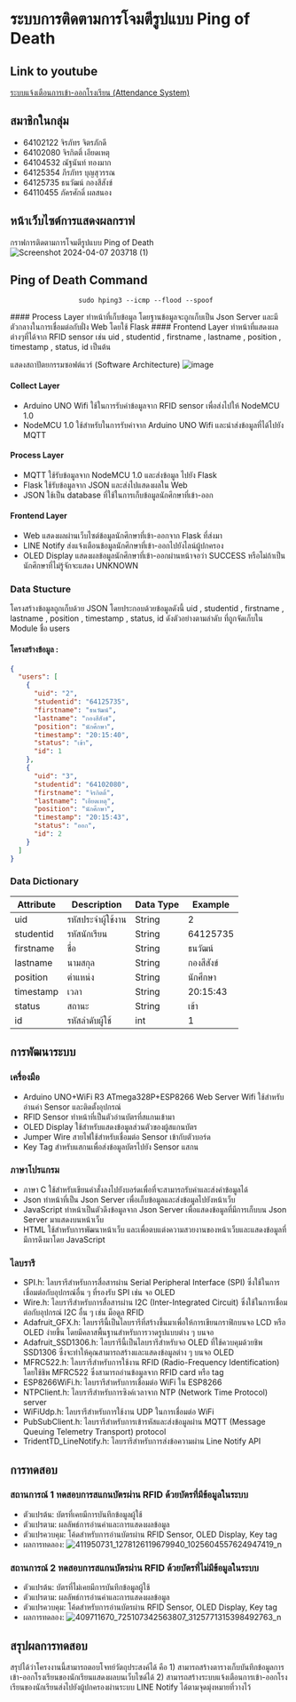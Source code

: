 # ระบบการติดตามการโจมตีรูปแบบ Ping of Death
## Link to youtube
[ระบบแจ้งเตือนการเข้า-ออกโรงเรียน (Attendance System)](https://youtu.be/BAh69DkOwuc?si=MIl8_Ys98mKSaYL-)
## สมาชิกในกลุ่ม
- 64102122 จิรภัทร จิตรภักดี
- 64102080 จิรกิตติ์ เอียดเหตุ 
- 64104532 ณัฐนันท์ ทองมาก
- 64125354 ภีรภัทร บุญสุวรรณ
- 64125735 ธนวัฒน์ กองสีสังข์
- 64110455 ภัครศักดิ์ ผลสนอง 
## หน้าเว็บไซต์การแสดงผลกราฟ
กราฟการติดตามการโจมตีรูปแบบ Ping of Death
![Screenshot 2024-04-07 203718 (1)](https://github.com/TOEYJIRAKIT/Cyber-Security---Project/assets/110581279/365b39c2-5159-465c-8559-b9995c4f1ebe)
## Ping of Death Command
<p align="center">
    <code>sudo hping3 --icmp --flood --spoof <spoofed_ip> <target_ip></code>
</p>
#### Process Layer ทำหน้าที่เก็บข้อมูล โดยฐานข้อมูลจะถูกเก็บเป็น Json Server และมีตัวกลางในการเชื่อมต่อกับฝั่ง Web โดยใช้ Flask
#### Frontend Layer ทำหน้าที่แสดงผลต่างๆที่ได้จาก RFID sensor เช่น uid , studentid , firstname , lastname , position , timestamp , status, id เป็นต้น

แสดงสถาปัตยกรรมซอฟต์แวร์ (Software Architecture)
![image](https://github.com/TOEYJIRAKIT/IOT-MiniProject/assets/110581279/27c4a44d-e4de-4dcf-af2b-b90ca1ab6e14)

#### Collect Layer 
- Arduino UNO Wifi ใช้ในการรับค่าข้อมูลจาก RFID sensor เพื่อส่งไปให้ NodeMCU 1.0
- NodeMCU 1.0 ใช้สำหรับในการรับค่าจาก Arduino UNO Wifi และนำส่งข้อมูลที่ได้ไปยัง MQTT
#### Process Layer 
- MQTT ใช้รับข้อมูลจาก NodeMCU 1.0 และส่งข้อมูล ไปยัง Flask
- Flask ใช้รับข้อมูลจาก JSON และส่งไปแสดงผลใน Web
- JSON ใช้เป็น database ที่ใช้ในการเก็บข้อมูลนักศึกษาที่เข้า-ออก
#### Frontend Layer 
- Web แสดงผลผ่านเว็บไซต์ข้อมูลนักศึกษาที่เข้า-ออกจาก Flask ที่ส่งมา
- LINE Notify ส่งแจ้งเตือนข้อมูลนักศึกษาที่เข้า-ออกไปยังไลน์ผู้ปกครอง
- OLED Display แสดงผลข้อมูลนักศึกษาที่เข้า-ออกผ่านหน้าจอว่า SUCCESS หรือไม่ถ้าเป็นนักศึกษาที่ไม่รู้จักจะแสดง UNKNOWN

### Data Stucture
โครงสร้างข้อมูลถูกเก็บด้วย JSON โดยประกอบด้วยข้อมูลดังนี้ uid , studentid , firstname , lastname , position , timestamp , status, id ดังตัวอย่างตามลำดับ ที่ถูกจัดเก็บใน Module ชื่อ users 
#### โครงสร้างข้อมูล :
```json
{
  "users": [
    {
      "uid": "2",
      "studentid": "64125735",
      "firstname": "ธนวัฒน์",
      "lastname": "กองสีสังข์",
      "position": "นักศึกษา",
      "timestamp": "20:15:40",
      "status": "เข้า",
      "id": 1
    },
    {
      "uid": "3",
      "studentid": "64102080",
      "firstname": "จิรกิตติ์",
      "lastname": "เอียดเหตุ",
      "position": "นักศึกษา",
      "timestamp": "20:15:43",
      "status": "ออก",
      "id": 2
    }
  ]
}
```
### Data Dictionary
| Attribute | Description | Data Type | Example |
|--------------------|--------------------|--------------------|--------------------|
| uid  |  รหัสประจำผู้ใช้งาน  | String   | 2   |
| studentid  |รหัสนักเรียน  | String   | 64125735 |   
| firstname  | ชื่อ  | String   | ธนวัฒน์   |
| lastname  |  นามสกุล  | String   | กองสีสังข์   |
| position  |ตำแหน่ง  | String   | นักศึกษา   |
| timestamp  | เวลา  | String   | 20:15:43   |
| status  | สถานะ  | String   | เข้า   |
| id  | รหัสลำดับผู้ใช้  | int   | 1   |
## การพัฒนาระบบ
### เครื่องมือ
- Arduino UNO+WiFi R3 ATmega328P+ESP8266 Web Server Wifi ใช้สำหรับอ่านค่า Sensor และติดตั้งอุปกรณ์ 
- RFID Sensor ทำหน้าที่เป็นตัวอ่านบัตรที่สแกนเข้ามา 
- OLED Display ใช้สำหรับแสดงข้อมูลส่วนตัวของผู้สแกนบัตร
- Jumper Wire สายไฟใช้สำหรับเชื่อมต่อ Sensor เข้ากับตัวบอร์ด
- Key Tag สำหรับแสกนเพื่อส่งข้อมูลบัตรไปยัง Sensor แสกน
### ภาษาโปรแกรม 
- ภาษา C ใช้สำหรับเขียนคำสั่งลงไปยังบอร์ดเพื่อที่จะสามารถรับค่าและส่งค่าข้อมูลได้
- Json ทำหน้าที่เป็น Json Server เพื่อเก็บข้อมูลและส่งข้อมูลไปยังหน้าเว็บ 
- JavaScript ทำหน้าเป็นตัวดึงข้อมูลจาก Json Server เพื่อแสดงข้อมูลที่มีการเก็บบน Json Server มาแสดงบนหน้าเว็บ
- HTML ใช้สำหรับการพัฒนาหน้าเว็บ และเพื่อตบแต่งความสวยงานของหน้าเว็บและแสดงข้อมูลที่มีการดึงมาโดย JavaScript
### ไลบรารี
- SPI.h: ไลบรารีสำหรับการสื่อสารผ่าน Serial Peripheral Interface (SPI) ซึ่งใช้ในการเชื่อมต่อกับอุปกรณ์อื่น ๆ ที่รองรับ SPI เช่น จอ OLED
- Wire.h: ไลบรารีสำหรับการสื่อสารผ่าน I2C (Inter-Integrated Circuit) ซึ่งใช้ในการเชื่อมต่อกับอุปกรณ์ I2C อื่น ๆ เช่น ม็อดูล RFID
- Adafruit_GFX.h: ไลบรารีนี้เป็นไลบรารีที่สร้างขึ้นมาเพื่อให้การเขียนกราฟิกบนจอ LCD หรือ OLED ง่ายขึ้น โดยมีคลาสพื้นฐานสำหรับการวาดรูปแบบต่าง ๆ บนจอ
- Adafruit_SSD1306.h: ไลบรารีนี้เป็นไลบรารีสำหรับจอ OLED ที่ใช้ควบคุมด้วยชิพ SSD1306 ซึ่งจะทำให้คุณสามารถสร้างและแสดงข้อมูลต่าง ๆ บนจอ OLED
- MFRC522.h: ไลบรารีสำหรับการใช้งาน RFID (Radio-Frequency Identification) โดยใช้ชิพ MFRC522 ซึ่งสามารถอ่านข้อมูลจาก RFID card หรือ tag
- ESP8266WiFi.h: ไลบรารีสำหรับการเชื่อมต่อ WiFi ใน ESP8266
- NTPClient.h: ไลบรารีสำหรับการซิงค์เวลาจาก NTP (Network Time Protocol) server
- WiFiUdp.h: ไลบรารีสำหรับการใช้งาน UDP ในการเชื่อมต่อ WiFi
- PubSubClient.h: ไลบรารีสำหรับการเข้ารหัสและส่งข้อมูลผ่าน MQTT (Message Queuing Telemetry Transport) protocol
- TridentTD_LineNotify.h: ไลบรารีสำหรับการส่งข้อความผ่าน Line Notify API
## การทดสอบ
### สถานการณ์ 1 ทดสอบการสแกนบัตรผ่าน RFID ด้วยบัตรที่มีข้อมูลในระบบ 
- ตัวแปรต้น: บัตรที่เคยมีการบันทึกข้อมูลผู้ใช้
- ตัวแปรตาม: ผลลัพธ์การอ่านค่าและการแสดงผลข้อมูล
- ตัวแปรควบคุม: โค้ดสำหรับการอ่านบัตรผ่าน RFID Sensor, OLED Display, Key tag
- ผลการทดลอง: ![411950731_1278126119679940_1025604557624947419_n](https://github.com/TOEYJIRAKIT/IOT-MiniProject/assets/110581279/937fa408-c1ff-4490-8df2-835b1f327a6c)

### สถานการณ์ 2 ทดสอบการสแกนบัตรผ่าน RFID ด้วยบัตรที่ไม่มีข้อมูลในระบบ 
- ตัวแปรต้น: บัตรที่ไม่เคยมีการบันทึกข้อมูลผู้ใช้
- ตัวแปรตาม: ผลลัพธ์การอ่านค่าและการแสดงผลข้อมูล
- ตัวแปรควบคุม: โค้ดสำหรับการอ่านบัตรผ่าน RFID Sensor, OLED Display, Key tag
- ผลการทดลอง: ![409711670_725107342563807_3125771315398492763_n](https://github.com/TOEYJIRAKIT/IOT-MiniProject/assets/110581279/c837699d-fabb-4724-983b-86ad8e897e8e)


## สรุปผลการทดสอบ
สรุปได้ว่าโครงงานนี้สามารถตอบโจทย์วัตถุประสงค์ได้ คือ 1) สามารถสร้างตารางเก็บบันทึกข้อมูลการเข้า-ออกโรงเรียนของนักเรียนแสดงผลบนเว็บไซด์ได้ 2) สามารถสร้างระบบแจ้งเตือนการเข้า-ออกโรงเรียนของนักเรียนส่งไปยังผู้ปกครองผ่านระบบ LINE Notify ได้ตามจุดมุ่งหมายที่วางไว้
